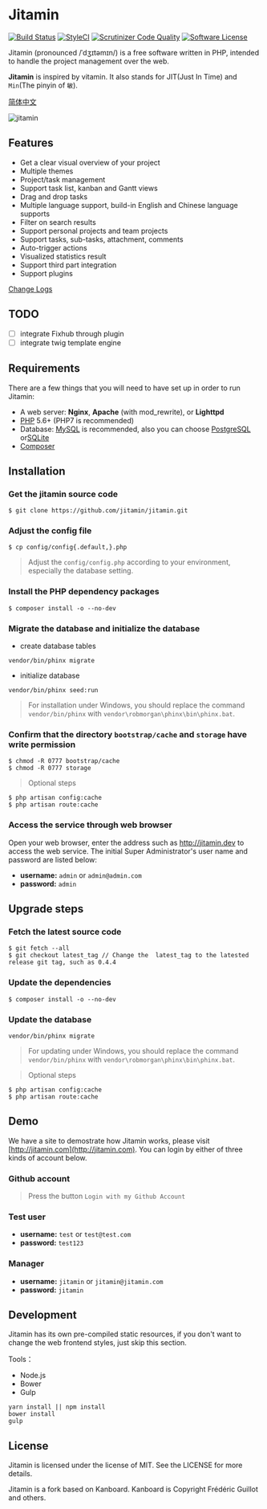 Jitamin
========

[![Build Status](https://travis-ci.org/jitamin/jitamin.svg?branch=master)](https://travis-ci.org/jitamin/jitamin)
[![StyleCI](https://styleci.io/repos/72176201/shield?branch=master)](https://styleci.io/repos/72176201/)
[![Scrutinizer Code Quality](https://scrutinizer-ci.com/g/jitamin/jitamin/badges/quality-score.png?b=master)](https://scrutinizer-ci.com/g/jitamin/jitamin/?branch=master)
[![Software License](https://img.shields.io/badge/license-MIT-brightgreen.svg?style=flat-square)](LICENSE)

Jitamin (pronounced /ˈdʒɪtəmɪn/) is a free software written in PHP, intended to handle the project management over the web. 

**Jitamin** is inspired by vitamin. It also stands for JIT(Just In Time) and `Min`(The pinyin of `敏`).

[简体中文](https://github.com/jitamin/jitamin/blob/master/README-zh_CN.md)


![jitamin](http://jitamin.com/img/screenshot.png?v1)

## Features

* Get a clear visual overview of your project
* Multiple themes
* Project/task management
* Support task list, kanban and Gantt views
* Drag and drop tasks
* Multiple language support, build-in English and Chinese language supports
* Filter on search results
* Support personal projects and team projects
* Support tasks, sub-tasks, attachment, comments
* Auto-trigger actions
* Visualized statistics result
* Support third part integration
* Support plugins

[Change Logs](https://github.com/jitamin/jitamin/blob/master/ChangeLog.md)

## TODO

- [ ] integrate Fixhub through plugin
- [ ] integrate twig template engine

## Requirements

There are a few things that you will need to have set up in order to run Jitamin:

- A web server: **Nginx**, **Apache** (with mod_rewrite), or **Lighttpd**
- [PHP](http://www.php.net) 5.6+ (PHP7 is recommended)
- Database: [MySQL](https://www.mysql.com) is recommended, also you can choose [PostgreSQL](http://www.postgresql.org) or[SQLite](https://www.sqlite.org)
- [Composer](https://getcomposer.org) 

## Installation

### Get the jitamin source code

```shell
$ git clone https://github.com/jitamin/jitamin.git
```

### Adjust the config file

```shell
$ cp config/config{.default,}.php
```
> Adjust the `config/config.php` according to your environment, especially the database setting.

### Install the PHP dependency packages

```shell
$ composer install -o --no-dev
```

### Migrate the database and initialize the database

- create database tables
```shell
vendor/bin/phinx migrate
```

- initialize database
```shell
vendor/bin/phinx seed:run
```
> For installation under Windows, you should replace the command `vendor/bin/phinx` with `vendor\robmorgan\phinx\bin\phinx.bat`.

### Confirm that the directory `bootstrap/cache` and `storage` have write permission

```shell
$ chmod -R 0777 bootstrap/cache
$ chmod -R 0777 storage
```
> Optional steps

```shell
$ php artisan config:cache
$ php artisan route:cache
```

### Access the service through web browser

Open your web browser, enter the address such as http://jitamin.dev to  access the web service.
The initial Super Administrator's user name and password are listed below:

- **username:** `admin` or `admin@admin.com`
- **password:** `admin`

## Upgrade steps

### Fetch the latest source code

```shell
$ git fetch --all
$ git checkout latest_tag // Change the  latest_tag to the latested release git tag, such as 0.4.4
```

### Update the dependencies

```shell
$ composer install -o --no-dev
```

### Update the database

```shell
vendor/bin/phinx migrate
```
> For updating under Windows, you should replace the command `vendor/bin/phinx` with `vendor\robmorgan\phinx\bin\phinx.bat`.

> Optional steps

```shell
$ php artisan config:cache
$ php artisan route:cache
```

## Demo

We have a site to demostrate how Jitamin works, please visit [http://jitamin.com](http://jitamin.com). You can login by either of three kinds of account below.

### Github account

> Press the button `Login with my Github Account`

### Test user

- **username:** `test` or `test@test.com`
- **password:** `test123`

### Manager

- **username:** `jitamin` or `jitamin@jitamin.com`
- **password:** `jitamin`

## Development

Jitamin has its own pre-compiled static resources, if you don't want to change the web frontend styles, just skip this section.

Tools：

- Node.js
- Bower
- Gulp

```shell
yarn install || npm install
bower install
gulp
```

## License

Jitamin is licensed under the license of MIT.  See the LICENSE for more details.

Jitamin is a fork based on Kanboard. Kanboard is Copyright Frédéric Guillot and others.

